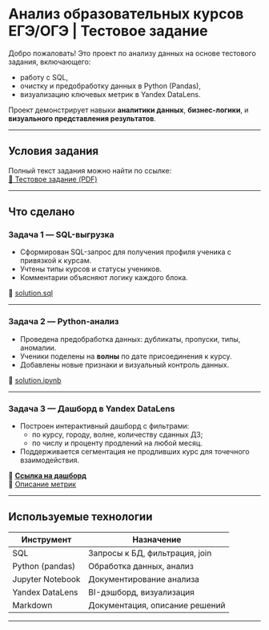 # Анализ образовательных курсов ЕГЭ/ОГЭ | Тестовое задание

Добро пожаловать! Это проект по анализу данных на основе тестового задания, включающего:

- работу с SQL,
- очистку и предобработку данных в Python (Pandas),
- визуализацию ключевых метрик в Yandex DataLens.

Проект демонстрирует навыки **аналитики данных**, **бизнес-логики**, и **визуального представления результатов**.

---

## Условия задания

Полный текст задания можно найти по ссылке:  
[📎 Тестовое задание (PDF)](./Тестовое%20задание.pdf)

---

## Что сделано

### Задача 1 — SQL-выгрузка

- Сформирован SQL-запрос для получения профиля ученика с привязкой к курсам.
- Учтены типы курсов и статусы учеников.
- Комментарии объясняют логику каждого блока.

📄 [solution.sql](./task_1_sql/task_1.sql)

---

### Задача 2 — Python-анализ

- Проведена предобработка данных: дубликаты, пропуски, типы, аномалии.
- Ученики поделены на **волны** по дате присоединения к курсу.
- Добавлены новые признаки и визуальный контроль данных.

📓 [solution.ipynb](./task_2_analysis/task_2.ipynb)

---

### Задача 3 — Дашборд в Yandex DataLens

- Построен интерактивный дашборд с фильтрами:
  - по курсу, городу, волне, количеству сданных ДЗ;
  - по числу и проценту продлений на любой месяц.
- Поддерживается сегментация не продливших курс для точечного взаимодействия.

🔗 **[Ссылка на дашборд](https://datalens.yandex/jq18i0q8bhu65)**  
📘 [Описание метрик](./task_3_datalens/metrics_description.md)

---

## Используемые технологии

| Инструмент        | Назначение                         |
|------------------|------------------------------------|
| SQL              | Запросы к БД, фильтрация, join     |
| Python (pandas)  | Обработка данных, анализ           |
| Jupyter Notebook | Документирование анализа           |
| Yandex DataLens  | BI-дэшборд, визуализация           |
| Markdown         | Документация, описание решений     |

---

